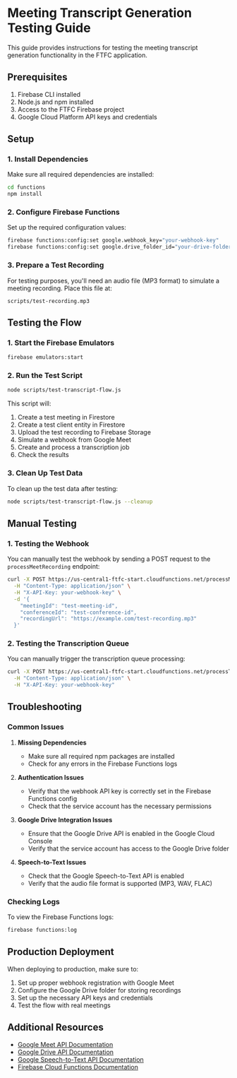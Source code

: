 # Meeting Transcript Generation Testing Guide

This guide provides instructions for testing the meeting transcript generation functionality in the FTFC application.

## Prerequisites

1. Firebase CLI installed
2. Node.js and npm installed
3. Access to the FTFC Firebase project
4. Google Cloud Platform API keys and credentials

## Setup

### 1. Install Dependencies

Make sure all required dependencies are installed:

```bash
cd functions
npm install
```

### 2. Configure Firebase Functions

Set up the required configuration values:

```bash
firebase functions:config:set google.webhook_key="your-webhook-key"
firebase functions:config:set google.drive_folder_id="your-drive-folder-id"
```

### 3. Prepare a Test Recording

For testing purposes, you'll need an audio file (MP3 format) to simulate a meeting recording. Place this file at:

```
scripts/test-recording.mp3
```

## Testing the Flow

### 1. Start the Firebase Emulators

```bash
firebase emulators:start
```

### 2. Run the Test Script

```bash
node scripts/test-transcript-flow.js
```

This script will:
1. Create a test meeting in Firestore
2. Create a test client entity in Firestore
3. Upload the test recording to Firebase Storage
4. Simulate a webhook from Google Meet
5. Create and process a transcription job
6. Check the results

### 3. Clean Up Test Data

To clean up the test data after testing:

```bash
node scripts/test-transcript-flow.js --cleanup
```

## Manual Testing

### 1. Testing the Webhook

You can manually test the webhook by sending a POST request to the `processMeetRecording` endpoint:

```bash
curl -X POST https://us-central1-ftfc-start.cloudfunctions.net/processMeetRecording \
  -H "Content-Type: application/json" \
  -H "X-API-Key: your-webhook-key" \
  -d '{
    "meetingId": "test-meeting-id",
    "conferenceId": "test-conference-id",
    "recordingUrl": "https://example.com/test-recording.mp3"
  }'
```

### 2. Testing the Transcription Queue

You can manually trigger the transcription queue processing:

```bash
curl -X POST https://us-central1-ftfc-start.cloudfunctions.net/processTranscriptionQueue \
  -H "Content-Type: application/json" \
  -H "X-API-Key: your-webhook-key"
```

## Troubleshooting

### Common Issues

1. **Missing Dependencies**
   - Make sure all required npm packages are installed
   - Check for any errors in the Firebase Functions logs

2. **Authentication Issues**
   - Verify that the webhook API key is correctly set in the Firebase Functions config
   - Check that the service account has the necessary permissions

3. **Google Drive Integration Issues**
   - Ensure that the Google Drive API is enabled in the Google Cloud Console
   - Verify that the service account has access to the Google Drive folder

4. **Speech-to-Text Issues**
   - Check that the Google Speech-to-Text API is enabled
   - Verify that the audio file format is supported (MP3, WAV, FLAC)

### Checking Logs

To view the Firebase Functions logs:

```bash
firebase functions:log
```

## Production Deployment

When deploying to production, make sure to:

1. Set up proper webhook registration with Google Meet
2. Configure the Google Drive folder for storing recordings
3. Set up the necessary API keys and credentials
4. Test the flow with real meetings

## Additional Resources

- [Google Meet API Documentation](https://developers.google.com/meet)
- [Google Drive API Documentation](https://developers.google.com/drive)
- [Google Speech-to-Text API Documentation](https://cloud.google.com/speech-to-text)
- [Firebase Cloud Functions Documentation](https://firebase.google.com/docs/functions)
